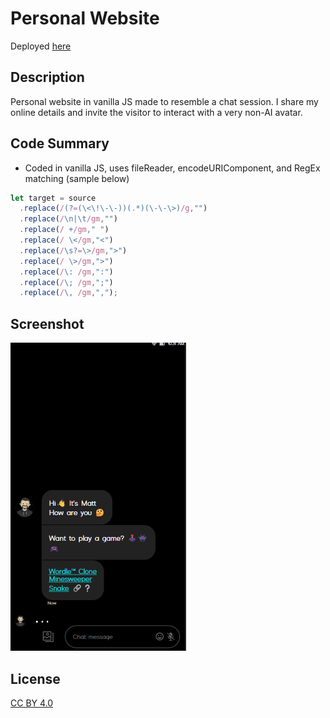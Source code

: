 # Personal Website

Deployed [here](https://mlorber.com)

## Description

Personal website in vanilla JS made to resemble a chat session. I share my online details and invite the visitor to interact with a very non-AI avatar.

## Code Summary
* Coded in vanilla JS, uses fileReader, encodeURIComponent, and RegEx matching (sample below)
```javascript
let target = source
  .replace(/(?=(\<\!\-\-))(.*)(\-\-\>)/g,"") 
  .replace(/\n|\t/gm,"")
  .replace(/ +/gm," ") 
  .replace(/ \</gm,"<")
  .replace(/\s?=\>/gm,">") 
  .replace(/ \>/gm,">")
  .replace(/\: /gm,":")
  .replace(/\; /gm,";")
  .replace(/\, /gm,",");
```

## Screenshot

![screenshot](./assets/ss1.png)

## License
[CC BY 4.0](https://creativecommons.org/licenses/by/4.0/)